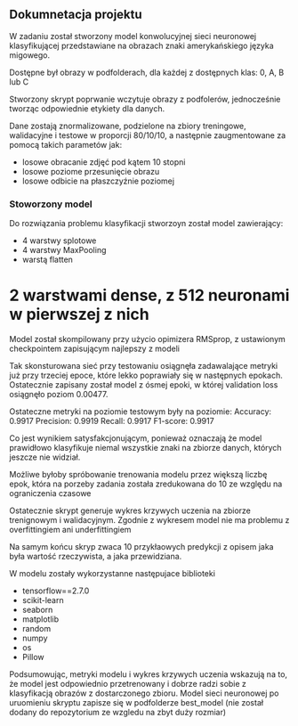 ## Dokumnetacja projektu

W zadaniu został stworzony model konwolucyjnej sieci neuronowej klasyfikującej przedstawiane na obrazach znaki amerykańskiego języka migowego.

Dostępne był obrazy w podfolderach, dla każdej z dostępnych klas: 0, A, B lub C

Stworzony skrypt poprwanie wczytuje obrazy z podfolerów, jednocześnie tworząc odpowiednie etykiety dla danych.

Dane zostają znormalizowane, podzielone na zbiory treningowe, walidacyjne i testowe w proporcji 80/10/10, a następnie zaugmentowane za pomocą takich parametów jak:
* losowe obracanie zdjęć pod kątem 10 stopni
* losowe poziome przesunięcie obrazu
* losowe odbicie na płaszczyźnie poziomej

### Stoworzony model

Do rozwiązania problemu klasyfikacji stworzoyn został model zawierający:
* 4 warstwy splotowe
* 4 warstwy MaxPooling
* warstą flatten
# 2 warstwami dense, z 512 neuronami w pierwszej z nich

Model został skompilowany przy użycio opimizera RMSprop, z ustawionym checkpointem zapisującym najlepszy z modeli

Tak skonsturowana sieć przy testowaniu osiągnęła zadawalające metryki już przy trzeciej epoce, które lekko poprawiały się w następnych epokach.
Ostatecznie zapisany został model z ósmej epoki, w której validation loss osiągnęło poziom 0.00477.

Ostateczne metryki na poziomie testowym były na poziomie:
Accuracy: 0.9917
Precision: 0.9919
Recall: 0.9917
F1-score: 0.9917

Co jest wynikiem satysfakcjonującym, ponieważ oznaczają że model prawidłowo klasyfikuje niemal wszystkie znaki na zbiorze danych, których jeszcze nie widział.

Możliwe byłoby spróbowanie trenowania modelu przez większą liczbę epok, która na porzeby zadania została zredukowana do 10 ze względu na ograniczenia czasowe

Ostatecznie skrypt generuje wykres krzywych uczenia na zbiorze trenignowym i walidacyjnym. Zgodnie z wykresem model nie ma problemu z overfittingiem ani underfittingiem


Na samym końcu skryp zwaca 10 przykłaowych predykcji z opisem jaka była wartość rzeczywista, a jaka przewidziana. 

W modelu zostały wykorzystanne następujace biblioteki

- tensorflow==2.7.0
- scikit-learn
- seaborn 
- matplotlib
- random
- numpy
- os
- Pillow 

Podsumowując, metryki modelu i wykres krzywych uczenia wskazują na to, że model jest odpowiednio przetrenowany i dobrze radzi sobie z klasyfikacją obrazów z dostarczonego zbioru.
Model sieci neuronowej po uruomieniu skryptu zapisze się w podfolderze best_model (nie został dodany do repozytorium ze wzgledu na zbyt duży rozmiar)
